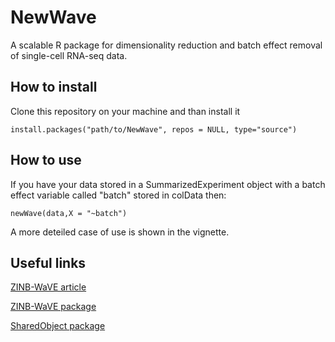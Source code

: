 # NewWave

A scalable R package for dimensionality reduction and batch effect removal of single-cell RNA-seq data.

## How to install 

Clone this repository on your machine and than install it

```
install.packages("path/to/NewWave", repos = NULL, type="source")
```

## How to use

If you have your data stored in a SummarizedExperiment object with a batch effect variable called "batch" stored in colData then:

```
newWave(data,X = "~batch")
```

A more deteiled case of use is shown in the vignette.

## Useful links

[ZINB-WaVE article](https://www.nature.com/articles/s41467-017-02554-5)

[ZINB-WaVE package](https://bioconductor.org/packages/release/bioc/html/zinbwave.html)

[SharedObject package](https://bioconductor.org/packages/release/bioc/html/SharedObject.html)